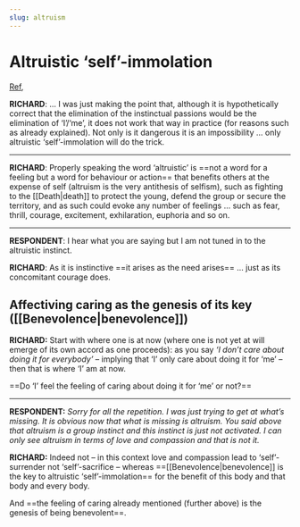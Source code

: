 ```yaml
---
slug: altruism
---
```


# Altruistic ‘self’-immolation

[Ref](http://www.actualfreedom.com.au/richard/selectedcorrespondence/sc-altruism2.htm),

**RICHARD**: ... I was just making the point that, although it is hypothetically correct that the elimination of the instinctual passions would be the elimination of ‘I’/‘me’, it does not work that way in practice (for reasons such as already explained). Not only is it dangerous it is an impossibility ... only altruistic ‘self’-immolation will do the trick.

---

**RICHARD**: Properly speaking the word ‘altruistic’ is ==not a word for a feeling but a word for behaviour or action== that benefits others at the expense of self (altruism is the very antithesis of selfism), such as fighting to the [[Death|death]] to protect the young, defend the group or secure the territory, and as such could evoke any number of feelings ... such as fear, thrill, courage, excitement, exhilaration, euphoria and so on.

---

**RESPONDENT**: I hear what you are saying but I am not tuned in to the altruistic instinct.

**RICHARD**: As it is instinctive ==it arises as the need arises== ... just as its concomitant courage does.

## Affectiving caring as the genesis of its key ([[Benevolence|benevolence]])

**RICHARD:** Start with where one is at now (where one is not yet at will emerge of its own accord as one proceeds): as you say _‘I don’t care about doing it for everybody’_ – implying that ‘I’ only care about doing it for ‘me’ – then that is where ‘I’ am at now.

==Do ‘I’ feel the feeling of caring about doing it for ‘me’ or not?==

---

**RESPONDENT:** _Sorry for all the repetition. I was just trying to get at what’s missing. It is obvious now that what is missing is altruism. You said above that altruism is a group instinct and this instinct is just not activated. I can only see altruism in terms of love and compassion and that is not it._

**RICHARD:** Indeed not – in this context love and compassion lead to ‘self’-surrender not ‘self’-sacrifice – whereas ==[[Benevolence|benevolence]] is the key to altruistic ‘self’-immolation== for the benefit of this body and that body and every body.

And ==the feeling of caring already mentioned (further above) is the genesis of being benevolent==.


